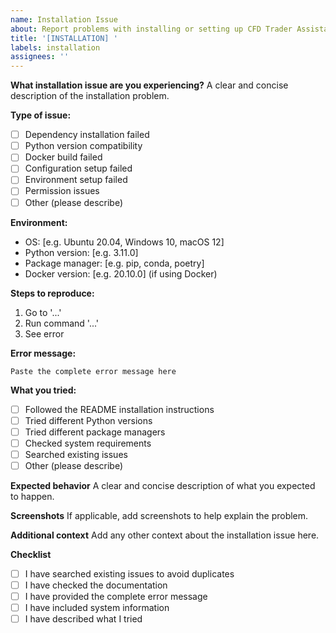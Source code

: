 ```yaml
---
name: Installation Issue
about: Report problems with installing or setting up CFD Trader Assistant
title: '[INSTALLATION] '
labels: installation
assignees: ''
---
```


**What installation issue are you experiencing?**
A clear and concise description of the installation problem.

**Type of issue:**
- [ ] Dependency installation failed
- [ ] Python version compatibility
- [ ] Docker build failed
- [ ] Configuration setup failed
- [ ] Environment setup failed
- [ ] Permission issues
- [ ] Other (please describe)

**Environment:**
 - OS: [e.g. Ubuntu 20.04, Windows 10, macOS 12]
 - Python version: [e.g. 3.11.0]
 - Package manager: [e.g. pip, conda, poetry]
 - Docker version: [e.g. 20.10.0] (if using Docker)

**Steps to reproduce:**
1. Go to '...'
2. Run command '...'
3. See error

**Error message:**
```
Paste the complete error message here
```

**What you tried:**
- [ ] Followed the README installation instructions
- [ ] Tried different Python versions
- [ ] Tried different package managers
- [ ] Checked system requirements
- [ ] Searched existing issues
- [ ] Other (please describe)

**Expected behavior**
A clear and concise description of what you expected to happen.

**Screenshots**
If applicable, add screenshots to help explain the problem.

**Additional context**
Add any other context about the installation issue here.

**Checklist**
- [ ] I have searched existing issues to avoid duplicates
- [ ] I have checked the documentation
- [ ] I have provided the complete error message
- [ ] I have included system information
- [ ] I have described what I tried
